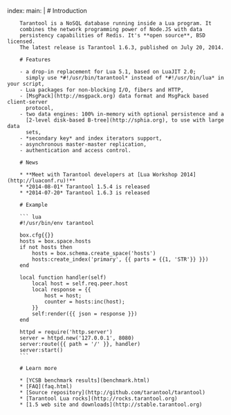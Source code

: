 index:
    main: |
        # Introduction

        Tarantool is a NoSQL database running inside a Lua program. It
        combines the network programming power of Node.JS with data
        persistency capabilities of Redis. It's **open source**, BSD licensed.
        The latest release is Tarantool 1.6.3, published on July 20, 2014.

        # Features

        - a drop-in replacement for Lua 5.1, based on LuaJIT 2.0;
          simply use *#!/usr/bin/tarantool* instead of *#!/usr/bin/lua* in your script,
        - Lua packages for non-blocking I/O, fibers and HTTP,
        - [MsgPack](http://msgpack.org) data format and MsgPack based client-server
          protocol,
        - two data engines: 100% in-memory with optional persistence and a
          [2-level disk-based B-tree](http://sphia.org), to use with large data
          sets,
        - *secondary key* and index iterators support,
        - asynchronous master-master replication,
        - authentication and access control.

        # News 

        * **Meet with Tarantool developers at [Lua Workshop 2014](http://luaconf.ru)!**
        * *2014-08-01* Tarantool 1.5.4 is released
        * *2014-07-20* Tarantool 1.6.3 is released

        # Example

        ``` lua
        #!/usr/bin/env tarantool

        box.cfg{{}}
        hosts = box.space.hosts
        if not hosts then
            hosts = box.schema.create_space('hosts')
            hosts:create_index('primary', {{ parts = {{1, 'STR'}} }})
        end

        local function handler(self)
            local host = self.req.peer.host
            local response = {{
                host = host;
                counter = hosts:inc(host);
            }}
            self:render({{ json = response }})
        end

        httpd = require('http.server')
        server = httpd.new('127.0.0.1', 8080)
        server:route({{ path = '/' }}, handler)
        server:start()
        ```

        # Learn more

        * [YCSB benchmark results](benchmark.html)
        * [FAQ](faq.html)
        * [Source repository](http://github.com/tarantool/tarantool)
        * [Tarantool Lua rocks](http://rocks.tarantool.org)
        * [1.5 web site and downloads](http://stable.tarantool.org)



